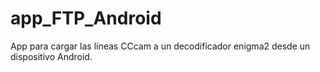 # app_FTP_Android
App para cargar las líneas CCcam a un decodificador enigma2 desde un dispositivo Android.

